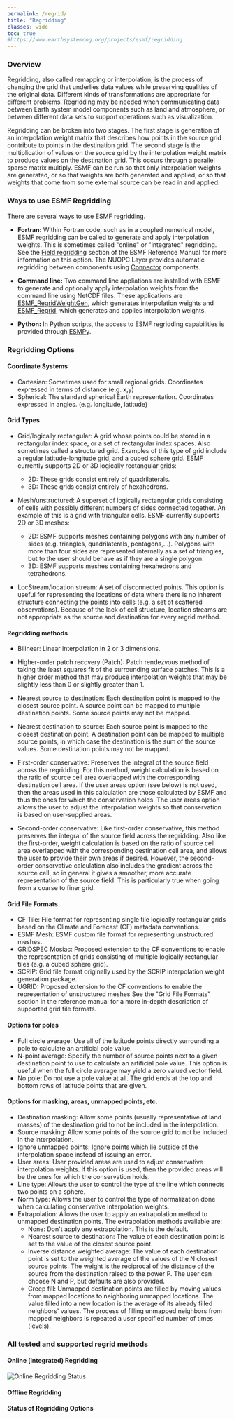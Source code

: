 ```yaml
---
permalink: /regrid/
title: "Regridding"
classes: wide
toc: true
#https://www.earthsystemcog.org/projects/esmf/regridding
---
```


### Overview
Regridding, also called remapping or interpolation, is
the process of changing the grid that underlies data values while
preserving qualities of the original data. Different kinds of
transformations are appropriate for different problems. Regridding may
be needed when communicating data between Earth system model
components such as land and atmosphere, or between different data sets
to support operations such as visualization.

Regridding can be broken into two stages. The first stage is
generation of an interpolation weight matrix that describes how points
in the source grid contribute to points in the destination grid. The
second stage is the multiplication of values on the source grid by the
interpolation weight matrix to produce values on the destination
grid. This occurs through a parallel sparse matrix multiply. ESMF can
be run so that only interpolation weights are generated, or so that
weights are both generated and applied, or so that weights that come
from some external source can be read in and applied.

### Ways to use ESMF Regridding
There are several ways to use ESMF regridding.

  - **Fortran:**  Within Fortran code, such as in a coupled numerical
    model, ESMF regridding can be called to generate and apply interpolation
    weights.  This is sometimes called "online" or "integrated" regridding.
    See the [Field regridding](/docs/release/ESMF_8_0_1/ESMF_refdoc/node5.html#sec:fieldregrid)
    section of the ESMF Reference Manual for more information on this option.
    The NUOPC Layer provides automatic regridding between components using
    [Connector](/docs/release/ESMF_8_0_1/NUOPC_refdoc/node3.html#SECTION00031000000000000000) components.

  - **Command line:**  Two command line appliations are installed with
    ESMF to generate and optionally apply interpolation weights from the
    command line using NetCDF files.  These applications are
    [ESMF_RegridWeightGen](/docs/release/ESMF_8_0_1/ESMF_refdoc/node3.html#SECTION03020000000000000000),
    which generates interpolation weights and [ESMF_Regrid](/docs/release/ESMF_8_0_1/ESMF_refdoc/node3.html#SECTION03030000000000000000),
    which generates and applies interpolation weights.

   - **Python:** In Python scripts, the access to ESMF regridding
     capabilities is provided through [ESMPy](/esmpy/).


### Regridding Options


#### Coordinate Systems

- Cartesian: Sometimes used for small regional grids. Coordinates expressed in terms of distance (e.g. x,y)
- Spherical: The standard spherical Earth representation. Coordinates expressed in angles. (e.g. longitude, latitude)


#### Grid Types

- Grid/logically rectangular: A grid whose points could be stored in a
rectangular index space, or a set of rectangular index spaces. Also
sometimes called a structured grid. Examples of this type of grid
include a regular latitude-longitude grid, and a cubed sphere grid.
ESMF currently supports 2D or 3D logically rectangular grids:

  - 2D: These grids consist entirely of quadrilaterals.
  - 3D: These grids consist entirely of hexahedrons.

- Mesh/unstructured: A superset of
logically rectangular grids consisting of cells with possibly
different numbers of sides connected together. An example of this is a
grid with triangular cells. ESMF currently supports 2D or 3D meshes:

  - 2D: ESMF supports meshes containing polygons with any number of sides
(e.g. triangles, quadrilaterals, pentagons,...). Polygons with more
than four sides are represented internally as a set of triangles, but
to the user should behave as if they are a single polygon.
  - 3D: ESMF supports meshes containing hexahedrons and tetrahedrons.

- LocStream/location stream: A set of disconnected points. This option
is useful for representing the locations of data where there is no
inherent structure connecting the points into cells (e.g. a set of
scattered observations). Because of the lack of cell structure,
location streams are not appropriate as the source and destination for
every regrid method.


#### Regridding methods

- Bilinear: Linear interpolation in 2 or 3 dimensions.

- Higher-order patch recovery (Patch): Patch rendezvous method of taking the least
squares fit of the surrounding surface patches. This is a higher order
method that may produce interpolation weights that may be slightly
less than 0 or slightly greater than 1.

- Nearest source to destination: Each destination point is mapped to the closest source
point. A source point can be mapped to multiple destination
points. Some source points may not be mapped.

- Nearest destination to
source: Each source point is mapped to the closest destination
point. A destination point can be mapped to multiple source points, in
which case the destination is the sum of the source values. Some
destination points may not be mapped.

- First-order conservative:
Preserves the integral of the source field across the regridding. For
this method, weight calculation is based on the ratio of source cell
area overlapped with the corresponding destination cell area. If the
user areas option (see below) is not used, then the areas used in this
calculation are those calculated by ESMF and thus the ones for which
the conservation holds. The user areas option allows the user to
adjust the interpolation weights so that conservation is based on
user-supplied areas.

- Second-order conservative: Like first-order
conservative, this method preserves the integral of the source field
across the regridding. Also like the first-order, weight calculation
is based on the ratio of source cell area overlapped with the
corresponding destination cell area, and allows the user to provide
their own areas if desired. However, the second-order conservative
calculation also includes the gradient across the source cell, so in
general it gives a smoother, more accurate representation of the
source field. This is particularly true when going from a coarse to
finer grid.


#### Grid File Formats

- CF Tile: File format for representing single tile logically rectangular grids based on the
  Climate and Forecast (CF) metadata conventions. 
- ESMF Mesh: ESMF custom file format for representing unstructured meshes.
- GRIDSPEC Mosiac: Proposed extension to the CF conventions to enable the representation of
  grids consisting of multiple logically rectangular tiles (e.g. a cubed sphere grid).   
- SCRIP: Grid file format originally used by the SCRIP interpolation weight generation package. 
- UGRID: Proposed extension to the CF conventions to enable the representation of unstructured meshes
See the "Grid File Formats" section in the reference manual for a more in-depth description of supported grid file formats.


#### Options for poles

- Full circle average: Use all of the latitude points directly surrounding a pole to calculate an artificial pole value.
- N-point average: Specify the number of source points next to a given destination point to use to calculate an artificial
  pole value. This option is useful when the full circle average may yield a zero valued vector field.
- No pole: Do not use a pole value at all. The grid ends at the top and bottom rows of latitude points that are given.


#### Options for masking, areas, unmapped points, etc.

- Destination masking: Allow some points (usually representative of land masses) of the destination grid to not be included in the interpolation.
- Source masking: Allow some points of the source grid to not be included in the interpolation.
- Ignore unmapped points: Ignore points which lie outside of the interpolation space instead of issuing an error.
- User areas: User provided areas are used to adjust conservative interpolation weights. If this option is used,
  then the provided areas will be the ones for which the conservation holds.
- Line type: Allows the user to control the type of the line which connects two points on a sphere.
- Norm type: Allows the user to control the type of normalization done when calculating conservative interpolation weights.
- Extrapolation: Allows the user to apply an extrapolation method to unmapped destination points. The extrapolation methods available are:
   - None: Don't apply any extrapolation. This is the default. 
   - Nearest source to destination: The value of each destination point is set to the value of the closest source point. 
   - Inverse distance weighted average: The value of each destination point is set to the weighted average of the values of the N
     closest source points. The weight is the reciprocal of the distance of the source from the destination raised to the power P.
     The user can choose N and P, but defaults are also provided. 
   - Creep fill: Unmapped destination points are filled by moving values from mapped locations to neighboring unmapped locations.
     The value filled into a new location is the average of its already filled neighbors' values. The process of filling unmapped
     neighbors from mapped neighbors is repeated a user specified number of times (levels).

### All tested and supported regrid methods

#### Online (integrated) Regridding
![Online Regridding Status](/assets/images/RegridStatusIntegrated_8_0_0.png)

#### Offline Regridding

#### Status of Regridding Options
